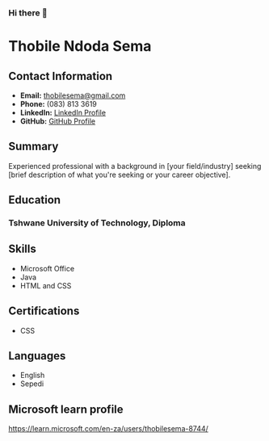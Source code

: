 ### Hi there 👋

# Thobile Ndoda Sema

## Contact Information
- **Email:** thobilesema@gmail.com
- **Phone:** (083) 813 3619 
- **LinkedIn:** [LinkedIn Profile](www.linkedin.com/in/thobile-sema-b64976263)
- **GitHub:** [GitHub Profile](https://github.com/tnsema)

## Summary
Experienced professional with a background in [your field/industry] seeking [brief description of what you're seeking or your career objective].

## Education
### Tshwane University of Technology, Diploma

## Skills
- Microsoft Office
- Java
- HTML and CSS

## Certifications
- CSS

## Languages
- English
- Sepedi

## Microsoft learn profile
https://learn.microsoft.com/en-za/users/thobilesema-8744/

